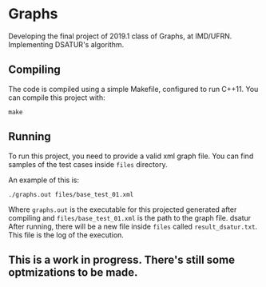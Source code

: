 # Graphs
Developing the final project of 2019.1 class of Graphs, at IMD/UFRN. Implementing DSATUR's algorithm.

## Compiling

The code is compiled using a simple Makefile, configured to run C++11. You can compile this project with:

```make```

## Running

To run this project, you need to provide a valid xml graph file. You can find samples of the test cases inside ```files``` directory.

An example of this is:

```./graphs.out files/base_test_01.xml```

Where ```graphs.out``` is the executable for this projected generated after compiling and ```files/base_test_01.xml``` is the path to the graph file.
dsatur
After running, there will be a new file inside ```files``` called ```result_dsatur.txt```. This file is the log of the execution.

## This is a work in progress. There's still some optmizations to be made.
